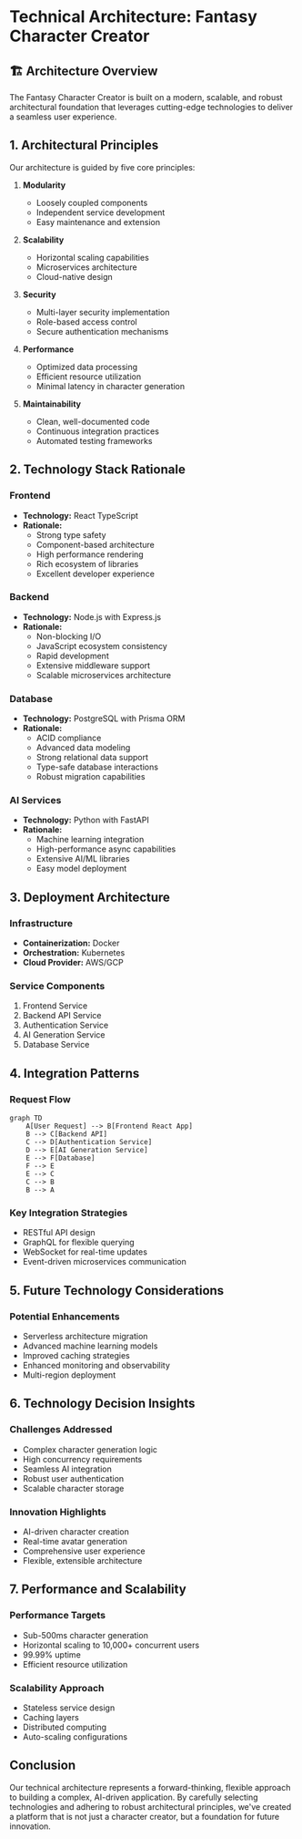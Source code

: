 # Technical Architecture: Fantasy Character Creator

## 🏗️ Architecture Overview

The Fantasy Character Creator is built on a modern, scalable, and robust architectural foundation that leverages cutting-edge technologies to deliver a seamless user experience.

## 1. Architectural Principles

Our architecture is guided by five core principles:

1. **Modularity**
   - Loosely coupled components
   - Independent service development
   - Easy maintenance and extension

2. **Scalability**
   - Horizontal scaling capabilities
   - Microservices architecture
   - Cloud-native design

3. **Security**
   - Multi-layer security implementation
   - Role-based access control
   - Secure authentication mechanisms

4. **Performance**
   - Optimized data processing
   - Efficient resource utilization
   - Minimal latency in character generation

5. **Maintainability**
   - Clean, well-documented code
   - Continuous integration practices
   - Automated testing frameworks

## 2. Technology Stack Rationale

### Frontend
- **Technology:** React TypeScript
- **Rationale:**
  - Strong type safety
  - Component-based architecture
  - High performance rendering
  - Rich ecosystem of libraries
  - Excellent developer experience

### Backend
- **Technology:** Node.js with Express.js
- **Rationale:**
  - Non-blocking I/O
  - JavaScript ecosystem consistency
  - Rapid development
  - Extensive middleware support
  - Scalable microservices architecture

### Database
- **Technology:** PostgreSQL with Prisma ORM
- **Rationale:**
  - ACID compliance
  - Advanced data modeling
  - Strong relational data support
  - Type-safe database interactions
  - Robust migration capabilities

### AI Services
- **Technology:** Python with FastAPI
- **Rationale:**
  - Machine learning integration
  - High-performance async capabilities
  - Extensive AI/ML libraries
  - Easy model deployment

## 3. Deployment Architecture

### Infrastructure
- **Containerization:** Docker
- **Orchestration:** Kubernetes
- **Cloud Provider:** AWS/GCP

### Service Components
1. Frontend Service
2. Backend API Service
3. Authentication Service
4. AI Generation Service
5. Database Service

## 4. Integration Patterns

### Request Flow
```mermaid
graph TD
    A[User Request] --> B[Frontend React App]
    B --> C[Backend API]
    C --> D[Authentication Service]
    D --> E[AI Generation Service]
    E --> F[Database]
    F --> E
    E --> C
    C --> B
    B --> A
```

### Key Integration Strategies
- RESTful API design
- GraphQL for flexible querying
- WebSocket for real-time updates
- Event-driven microservices communication

## 5. Future Technology Considerations

### Potential Enhancements
- Serverless architecture migration
- Advanced machine learning models
- Improved caching strategies
- Enhanced monitoring and observability
- Multi-region deployment

## 6. Technology Decision Insights

### Challenges Addressed
- Complex character generation logic
- High concurrency requirements
- Seamless AI integration
- Robust user authentication
- Scalable character storage

### Innovation Highlights
- AI-driven character creation
- Real-time avatar generation
- Comprehensive user experience
- Flexible, extensible architecture

## 7. Performance and Scalability

### Performance Targets
- Sub-500ms character generation
- Horizontal scaling to 10,000+ concurrent users
- 99.99% uptime
- Efficient resource utilization

### Scalability Approach
- Stateless service design
- Caching layers
- Distributed computing
- Auto-scaling configurations

## Conclusion

Our technical architecture represents a forward-thinking, flexible approach to building a complex, AI-driven application. By carefully selecting technologies and adhering to robust architectural principles, we've created a platform that is not just a character creator, but a foundation for future innovation.
